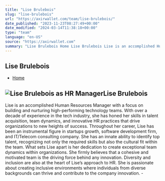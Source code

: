 ```yaml
---
title: "Lise Brulebois"
slug: "lise-brulebois"
url: "https://axirwallet.com/team/lise-brulebois/"
date_published: "2023-11-23T08:27:49+00:00"
date_modified: "2024-03-14T11:38:18+00:00"
type: "team"
language: "en-US"
source: "https://axirwallet.com"
summary: "Lise Brulebois Home Lise Brulebois Lise is an accomplished Human Resources Manager with a focus on building and nurturing high-performing technology teams. With over a decade of experience in the tech industry, she has honed her skills in talent acquisition, team dynamics, and innovative HR practices that drive organizations to new heights of success. Throughout her career, Lise has been an instrumental figure in startups growth, software development firm, and IT/Telecom consulting company. She has an innate ability to identify top talent, recognizing not only the required skills but also the cultural fit within the team. What sets Lise apart [&hellip;]"
---
```


Lise Brulebois
--------------

- [Home](https://axirwallet.com/)
 
 ![Lise Brulebois as HR Manager](https://axirwallet.com/wp-content/uploads/WhatsApp-Image-2023-09-25-at-18.40.20_2aa9808c.jpg)Lise Brulebois
--------------

 Lise is an accomplished Human Resources Manager with a focus on building and nurturing high-performing technology teams. With over a decade of experience in the tech industry, she has honed her skills in talent acquisition, team dynamics, and innovative HR practices that drive organizations to new heights of success. Throughout her career, Lise has been an instrumental figure in startups growth, software development firm, and IT/Telecom consulting company. She has an innate ability to identify top talent, recognizing not only the required skills but also the cultural fit within the team. What sets Lise apart is her dedication to create exceptional team dynamics within organizations. She firmly believes that a cohesive and motivated team is the driving force behind any innovation. Diversity and inclusion are also at the heart of Lise’s approach to HR. She is passionate about creating inclusive environments where individuals from diverse backgrounds can thrive and contribute to the company innovation. - [ ](https://www.linkedin.com/in/lise-brulebois-1242031a4/)